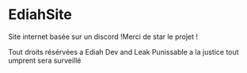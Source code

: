 # EdiahSite
Site internet basée sur un discord !Merci de star le projet !

Tout droits résérvées a Ediah Dev and Leak
Punissable a la justice tout umprent sera surveillé 
